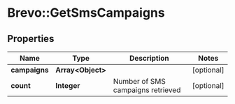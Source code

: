 # Brevo::GetSmsCampaigns

## Properties
Name | Type | Description | Notes
------------ | ------------- | ------------- | -------------
**campaigns** | **Array&lt;Object&gt;** |  | [optional] 
**count** | **Integer** | Number of SMS campaigns retrieved | [optional] 


